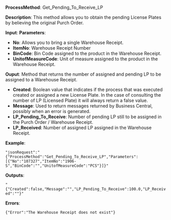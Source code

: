 **ProcessMethod**: Get_Pending_To_Receive_LP

**Description**:
This method allows you to obtain the pending License Plates by believing the original Purch Order.

**Input**:
**Parameters**: 
-	**No**: Allows you to bring a single Warehouse Receipt. 
-	**ItemNo**: Warehouse Receipt Number
-	**BinCode**: Bin Code assigned to the product in the Warehouse Receipt.
-	**UnitofMeasureCode**: Unit of measure assigned to the product in the Warehouse Receipt.

**Ouput**: Method that returns the number of assigned and pending LP to be assigned to a Warehouse Receipt.

-	**Created**: Boolean value that indicates if the process that was executed created or assigned a new License Plate. In the case of consulting the number of LP (Licensed Plate) it will always return a false value.
-	**Message**: Used to return messages returned by Business Central, possibly when an error is generated.
-	**LP_Pending_To_Receive**: Number of pending LP still to be assigned in the Purch Order / Warehouse Receipt.
-	**LP_Received**: Number of assigned LP assigned in the Warehouse Receipt.

**Example**:

`"jsonRequest":"{"ProcessMethod":"Get_Pending_To_Receive_LP","Parameters":[{"No":"107327","ItemNo":"1906-S","BinCode":"","UnitofMeasureCode":"PCS"}]}"`

**Outputs**:

`"{"Created":false,"Message":"","LP_Pending_To_Receive":100.0,"LP_Received":""}"`

**Errors**:

`{"Error":"The Warehouse Receipt does not exist"}`
